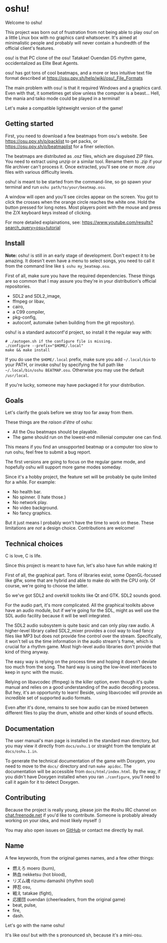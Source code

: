 oshu!
=====

Welcome to oshu!

This project was born out of frustration from not being able to play osu! on a
little Linux box with no graphics card whatsoever.  It's aimed at minimalistic
people and probably will never contain a hundredth of the official client's
features.

osu! is that PC clone of the osu! Tatakae! Ouendan DS rhythm game,
occidentalized as Elite Beat Agents.

osu! has got tons of cool beatmaps, and a more or less intuitive text file
format described at https://osu.ppy.sh/help/wiki/osu!_File_Formats

The main problem with osu! is that it required Windows and a graphics card.
Even with that, it sometimes get slow unless the computer is a beast… Hell, the
mania and taiko mode could be played in a terminal!

Let's make a compatible lightweight version of the game!


Getting started
---------------

First, you need to download a few beatmaps from osu's website.
See https://osu.ppy.sh/p/packlist to get packs, or
https://osu.ppy.sh/p/beatmaplist for a finer selection.

The beatmaps are distributed as *.osz* files, which are disguised ZIP files.
You need to extract using *unzip* or a similar tool. Rename them to *.zip* if
your file archiver can't process it. Once extracted, you'll see one or more
*.osu* files with various difficulty levels.

oshu! is meant to be started from the command-line, so go spawn your terminal
and run `oshu path/to/your/beatmap.osu`.

A window will open and you'll see circles appear on the screen. You got to
click the crosses when the orange circle reaches the white one. Hold the button
pressed for long notes. Most players point with the mouse and press the Z/X
keyboard keys instead of clicking.

For more detailed explainations, see:
https://www.youtube.com/results?search_query=osu+tutorial


Install
-------

**Note:** oshu! is still in an early stage of development. Don't expect it to
be amazing. It doesn't even have a menu to select songs, you need to call it
from the command line like `$ oshu my_beatmap.osu`.

First of all, make sure you have the required dependencies. These things are so
common that I may assure you they're in your distribution's official
repositories.

- SDL2 and SDL2_image,
- ffmpeg or libav,
- cairo,
- a C99 compiler,
- pkg-config,
- autoconf, automake (when building from the git repository).

oshu! is a standard autoconf'd project, so install it the regular way with:

	# ./autogen.sh if the configure file is missing.
	./configure --prefix="$HOME/.local"
	make && make install

If you do use the `$HOME/.local` prefix, make sure you add `~/.local/bin` to
your PATH, or invoke oshu! by specifying the full path like `~/.local/bin/oshu
BEATMAP.osu`. Otherwise you may use the default `/usr/local`.

If you're lucky, someone may have packaged it for your distribution.


Goals
-----

Let's clarify the goals before we stray too far away from them.

These things are the *raison d'être* of oshu:

- All the Osu beatmaps should be playable.
- The game should run on the lowest-end millenial computer one can find.

This means if you find an unsupported beatmap or a computer too slow to run
oshu, feel free to submit a bug report.

The first versions are going to focus on the regular game mode, and hopefully
oshu will support more game modes someday.

Since it's a hobby project, the feature set will be probably be quite limited
for a while. For example:

- No health bar.
- No spinner. (I hate those.)
- No network play.
- No video background.
- No fancy graphics.

But it just means I probably won't have the time to work on these. These
limitations are *not* a design choice. Contributions are welcome!


Technical choices
-----------------

C is love, C is life.

Since this project is meant to have fun, let's also have fun while making it!

First of all, the graphical part. Tons of libraries exist, some OpenGL-focused
like glfw, some that are hybrid and able to make do with the CPU only. Of
course, we're going to choose the latter.

So we've got SDL2 and overkill toolkits like Qt and GTK. SDL2 sounds good.

For the audio part, it's more complicated. All the graphical toolkits above
have an audio module, but if we're going for the SDL, might as well use the SDL
audio facility because it will be well integrated.

The SDL2 audio subsystem is quite basic and can only play raw audio. A
higher-level library called SDL2_mixer provides a cool way to load fancy files
like MP3 but does not provide fine control over the stream. Specifically, it
won't tell us the time information in the audio stream's frame, which is
crucial for a rhythm game. Most high-level audio libraries don't provide that
kind of thing anyway.

The easy way is relying on the process time and hoping it doesn't deviate too
much from the song. The hard way is using the low-level interfaces to keep in
sync with the music.

Relying on libavcodec (ffmpeg) is the killer option, even though it's quite
manual and relies on a good understanding of the audio decoding process. But
hey, it's an opportunity to learn! Beside, using libavcodec will provide an
incredible set of supported audio formats.

Even after it's done, remains to see how audio can be mixed between different
files to play the drum, whistle and other kinds of sound effects.


Documentation
-------------

The user manual's man page is installed in the standard man directory, but you
may view it directly from `docs/oshu.1` or straight from the template at
`docs/oshu.1.in`.

To generate the technical documentation of the game with Doxygen, you need to
move to the `docs/` directory and run `make apidoc`. The documentation will be
accessible from `docs/html/index.html`. By the way, if you didn't have Doxygen
installed when you ran `./configure`, you'll need to call it again for it to
detect Doxygen.


Contributing
------------

Because the project is really young, please join the \#oshu IRC channel on
[chat.freenode.net](https://freenode.net/kb/answer/chat) if you'd like to
contribute. Someone is probably already working on your idea, and most likely
myself :)

You may also open issues on [GitHub][] or contact me directly by mail.

[GitHub]: https://github.com/fmang/oshu/


Name
----

A few keywords, from the original games names, and a few other things:

* 燃えろ moero (burn),
* 熱血 nekketsu (hot blood),
* リズム魂 rizumu damashii (rhythm soul)
* 押忍 osu,
* 戦え tatakae (fight),
* 応援団 ouendan (cheerleaders, from the original game)
* beat, pulse,
* fire,
* dash.

Let's go with the name oshu!

It's like osu! but with the s pronounced sh, because it's a mini-osu.
